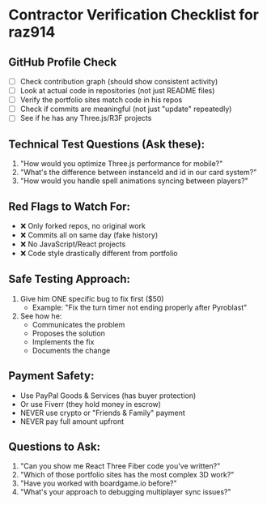 # Contractor Verification Checklist for raz914

## GitHub Profile Check
- [ ] Check contribution graph (should show consistent activity)
- [ ] Look at actual code in repositories (not just README files)
- [ ] Verify the portfolio sites match code in his repos
- [ ] Check if commits are meaningful (not just "update" repeatedly)
- [ ] See if he has any Three.js/R3F projects

## Technical Test Questions (Ask these):
1. "How would you optimize Three.js performance for mobile?"
2. "What's the difference between instanceId and id in our card system?"
3. "How would you handle spell animations syncing between players?"

## Red Flags to Watch For:
- ❌ Only forked repos, no original work
- ❌ Commits all on same day (fake history)
- ❌ No JavaScript/React projects
- ❌ Code style drastically different from portfolio

## Safe Testing Approach:
1. Give him ONE specific bug to fix first ($50)
   - Example: "Fix the turn timer not ending properly after Pyroblast"
2. See how he:
   - Communicates the problem
   - Proposes the solution
   - Implements the fix
   - Documents the change

## Payment Safety:
- Use PayPal Goods & Services (has buyer protection)
- Or use Fiverr (they hold money in escrow)
- NEVER use crypto or "Friends & Family" payment
- NEVER pay full amount upfront

## Questions to Ask:
1. "Can you show me React Three Fiber code you've written?"
2. "Which of those portfolio sites has the most complex 3D work?"
3. "Have you worked with boardgame.io before?"
4. "What's your approach to debugging multiplayer sync issues?"